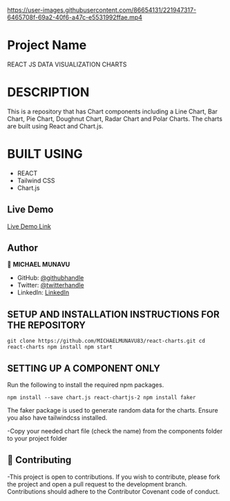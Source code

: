



https://user-images.githubusercontent.com/86654131/221947317-6465708f-69a2-40f6-a47c-e5531992ffae.mp4






# Project Name

REACT JS DATA VISUALIZATION CHARTS

# DESCRIPTION

This is a repository that has Chart components including a Line Chart, Bar Chart, Pie Chart, Doughnut Chart, Radar Chart and Polar Charts. The charts are built using React and Chart.js.

# BUILT USING

- REACT
- Tailwind CSS
- Chart.js


## Live Demo

[Live Demo Link](https://reactjscharts.netlify.app/)



## Author

👤 **MICHAEL MUNAVU**

- GitHub: [@githubhandle](https://github.com/MICHAELMUNAVU83)
- Twitter: [@twitterhandle](https://twitter.com/MichaelTrance1)
- LinkedIn: [LinkedIn](https://www.linkedin.com/in/michael-munavu-78703a218/)


## SETUP AND INSTALLATION INSTRUCTIONS FOR THE REPOSITORY

`git clone https://github.com/MICHAELMUNAVU83/react-charts.git
cd react-charts
npm install
npm start `


## SETTING UP  A COMPONENT ONLY
Run the following to install the required npm packages. 

`npm install --save chart.js react-chartjs-2
npm install faker`


The faker package is used to generate random data for the charts.
Ensure you also have tailwindcss installed. 

-Copy your needed chart file (check the name) from the components folder to your project folder



## 🤝 Contributing
-This project is open to contributions. If you wish to contribute, please fork the project and open a pull request to the development branch. Contributions should adhere to the Contributor Covenant code of conduct.
